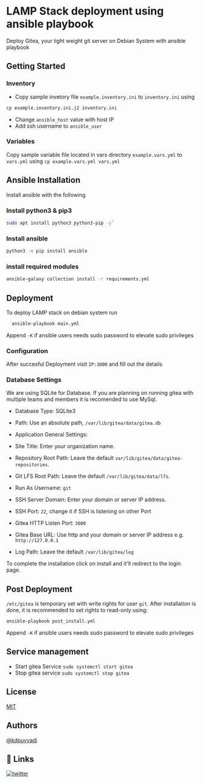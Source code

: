 
# LAMP Stack deployment using ansible playbook

Deploy Gitea, your light weight git server on Debian System with ansible playbook

## Getting Started

### Inventory

* Copy sample invetory file `example.inventory.ini` to `inventory.ini` using

```bash
cp example.inventory.ini.j2 inventory.ini
```

* Change `ansible_host` value with host IP
* Add ssh username to `ansible_user`

### Variables

Copy sample variable file located in vars directory
`example.vars.yml` to `vars.yml` using `cp example.vars.yml vars.yml`

## Ansible Installation

Install ansible with the following

### Install python3 & pip3

```bash
sudo apt install python3 python3-pip -y`
```

### Install ansible

```bash
python3 -m pip install ansible
```

### install required modules

```bash
ansible-galaxy collection install -r requirements.yml
```

## Deployment

To deploy LAMP stack on debian system run

```bash
  ansible-playbook main.yml
```

Append `-K` if ansible users needs sudo password to elevate sudo privileges

### Configuration

After succesful Deployment visit `IP:3000` and fill out the details

### Database Settings

We are using SQLite for Database. If you are planning on running gitea with multiple teams and members it is recomended to use MySql.

* Database Type: SQLite3
* Path: Use an absolute path, `/var/lib/gitea/data/gitea.db`
* Application General Settings:

* Site Title: Enter your organization name.
* Repository Root Path: Leave the default `var/lib/gitea/data/gitea-repositories`.
* Git LFS Root Path: Leave the default `/var/lib/gitea/data/lfs`.
* Run As Username: `git`
* SSH Server Domain: Enter your domain or server IP address.
* SSH Port: `22`, change it if SSH is listening on other Port
* Gitea HTTP Listen Port: `3000`
* Gitea Base URL: Use http and your domain or server IP address e.g. `http://127.0.0.1`
* Log Path: Leave the default `/var/lib/gitea/log`

To complete the installation click on install and it'll redirect to the login page.

## Post Deployment

`/etc/gitea` is temporary set with write rights for user `git`.
After installation is done, it is recommended to set rights to read-only using:

```bash
ansible-playbook post_install.yml
```

Append `-K` if ansible users needs sudo password to elevate sudo privileges

## Service management

* Start gitea Service `sudo systemctl start gitea`
* Stop gitea service `sudo systemctl stop gitea`

## License

[MIT](https://choosealicense.com/licenses/mit/)

## Authors

[@kdpuvvadi](https://www.github.com/kdpuvvadi)

## 🔗 Links

[![twitter](https://img.shields.io/badge/twitter-1DA1F2?style=for-the-badge&logo=twitter&logoColor=white)](https://twitter.com/kdpuvvadi)
